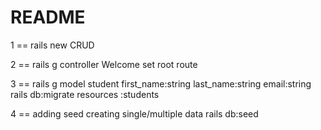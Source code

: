 # README

1 == rails new CRUD

2 == rails g controller Welcome
     set root route

3 == rails g model student first_name:string last_name:string email:string
     rails db:migrate
     resources :students

4 == adding seed 
     creating single/multiple data
     rails db:seed
